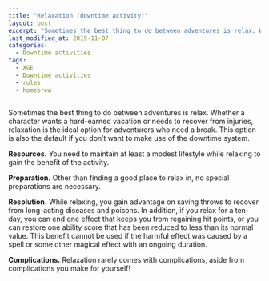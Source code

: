 ```yaml
---
title: "Relaxation (downtime activity)"
layout: post
excerpt: "Sometimes the best thing to do between adventures is relax. Whether a character wants a hard-earned vacation or needs to recover from injuries, relaxation is the ideal option for adventurers who need a break."
last_modified_at: 2019-11-07
categories:
  - Downtime activities
tags:
  - XGE
  - Downtime activities
  - rules
  - homebrew
---
```


Sometimes the best thing to do between adventures is relax. Whether a character wants a hard-earned vacation or needs to recover from injuries, relaxation is the ideal option for adventurers who need a break. This option is also the default if you don’t want to make use of the downtime system. 

**Resources.** You need to maintain at least a modest lifestyle while relaxing to gain the benefit of the activity.

**Preparation.** Other than finding a good place to relax in, no special preparations are necessary.

**Resolution.** While relaxing, you gain advantage on saving throws to recover from long-acting diseases and poisons. In addition, if you relax for a ten-day, you can end one effect that keeps you from regaining hit points, or you can restore one ability score that has been reduced to less than its normal value. This benefit cannot be used if the harmful effect was caused by a spell or some other magical effect with an ongoing duration.

**Complications.** Relaxation rarely comes with complications, aside from complications you make for yourself!